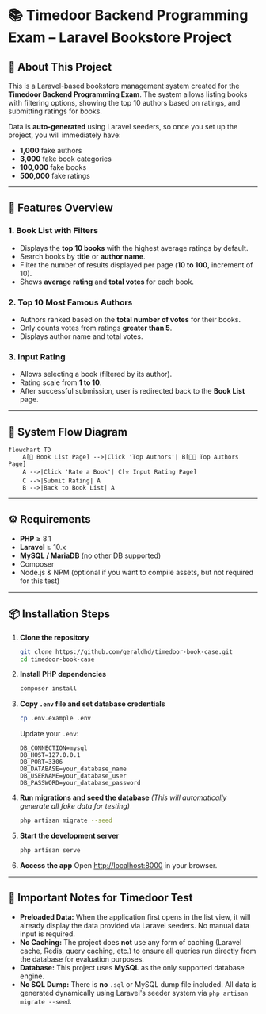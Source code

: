 # 📚 Timedoor Backend Programming Exam – Laravel Bookstore Project

## 📖 About This Project

This is a Laravel-based bookstore management system created for the **Timedoor Backend Programming Exam**.
The system allows listing books with filtering options, showing the top 10 authors based on ratings, and submitting ratings for books.

Data is **auto-generated** using Laravel seeders, so once you set up the project, you will immediately have:

* **1,000** fake authors
* **3,000** fake book categories
* **100,000** fake books
* **500,000** fake ratings

---

## 🚀 Features Overview

### **1. Book List with Filters**

* Displays the **top 10 books** with the highest average ratings by default.
* Search books by **title** or **author name**.
* Filter the number of results displayed per page (**10 to 100**, increment of 10).
* Shows **average rating** and **total votes** for each book.

### **2. Top 10 Most Famous Authors**

* Authors ranked based on the **total number of votes** for their books.
* Only counts votes from ratings **greater than 5**.
* Displays author name and total votes.

### **3. Input Rating**

* Allows selecting a book (filtered by its author).
* Rating scale from **1 to 10**.
* After successful submission, user is redirected back to the **Book List** page.

---

## 🔄 System Flow Diagram

```mermaid
flowchart TD
    A[📖 Book List Page] -->|Click 'Top Authors'| B[👨‍💼 Top Authors Page]
    A -->|Click 'Rate a Book'| C[⭐ Input Rating Page]
    C -->|Submit Rating| A
    B -->|Back to Book List| A
```

---

## ⚙️ Requirements

* **PHP** ≥ 8.1
* **Laravel** ≥ 10.x
* **MySQL / MariaDB** (no other DB supported)
* Composer
* Node.js & NPM (optional if you want to compile assets, but not required for this test)

---

## 📦 Installation Steps

1. **Clone the repository**

   ```bash
   git clone https://github.com/geraldhd/timedoor-book-case.git
   cd timedoor-book-case
   ```

2. **Install PHP dependencies**

   ```bash
   composer install
   ```

3. **Copy `.env` file and set database credentials**

   ```bash
   cp .env.example .env
   ```

   Update your `.env`:

   ```
   DB_CONNECTION=mysql
   DB_HOST=127.0.0.1
   DB_PORT=3306
   DB_DATABASE=your_database_name
   DB_USERNAME=your_database_user
   DB_PASSWORD=your_database_password
   ```

4. **Run migrations and seed the database**
   *(This will automatically generate all fake data for testing)*

   ```bash
   php artisan migrate --seed
   ```

5. **Start the development server**

   ```bash
   php artisan serve
   ```

6. **Access the app**
   Open [http://localhost:8000](http://localhost:8000) in your browser.

---

## 📝 Important Notes for Timedoor Test

* **Preloaded Data:** When the application first opens in the list view, it will already display the data provided via Laravel seeders. No manual data input is required.
* **No Caching:** The project does **not** use any form of caching (Laravel cache, Redis, query caching, etc.) to ensure all queries run directly from the database for evaluation purposes.
* **Database:** This project uses **MySQL** as the only supported database engine.
* **No SQL Dump:** There is **no** `.sql` or MySQL dump file included. All data is generated dynamically using Laravel's seeder system via `php artisan migrate --seed`.
